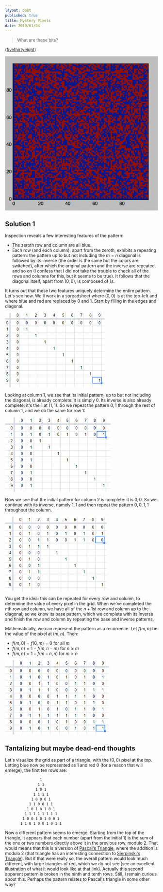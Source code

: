 ```yaml
---
layout: post
published: true
title: Mystery Pixels
date: 2019/01/04
---
```


>What are these bits?

<!--more-->

([fivethirtyeight](https://fivethirtyeight.com/features/what-the-heck-are-these-dang-bits/))

![Pixelized square image.](/img/ellenberg.png)


## Solution 1

Inspection reveals a few interesting features of the pattern: 
- The zeroth row and column are all blue.
- Each row (and each column), apart from the zeroth, exhibits a repeating pattern: the pattern up to but not including the $m=n$ diagonal is followed by its inverse (the order is the same but the colors are switched), after which the original pattern and the inverse are repeated, and so on (I confess that I did not take the trouble to check all of the rows and columns for this, but it seems to be true).  It follows that the diagonal itself, apart from $(0,0)$, is composed of $1$s.

It turns out that these two features uniquely determine the entire pattern.  Let's see how. We'll work in a spreadsheet where $(0,0)$ is at the top-left and where blue and red are replaced by $0$ and $1$.  Start by filling in the edges and diagonal.

![Edges and diagonal](/img/1.PNG)

Looking at column $1$, we see that its initial pattern, up to but not including the diagonal, is already complete: it is simply $0$. Its inverse is also already complete: it's the $1$ at $(1,1)$.  So we repeat the pattern $0,1$ through the rest of column $1$, and we do the same for row $1$:

![Row and column 1 complete](/img/2.PNG)

Now we see that the initial pattern for column $2$ is complete: it is $0,0$. So we continue with its inverse, namely $1,1$ and then repeat the pattern $0,0,1,1$ throughout the column.

![Row and column 2 complete](/img/3.PNG)

You get the idea: this can be repeated for every row and column, to determine the value of every pixel in the grid. When we've completed the $n$th row and column, we have all of the $n+1$st row and column up to the diagonal; so we know its base pattern, which we complete with its inverse and finish the row and column by repeating the base and inverse patterns.

Mathematically, we can represent the pattern as a recurrence.  Let $f(m,n)$ be the value of the pixel at $(m,n)$.  Then:

- $f(m,0) = f(0,m) = 0$ for all $m$
- $f(m,n) = 1 - f(m,n-m)$ for $n \geq m$
- $f(m,n) = 1 - f(m-n,n)$ for $m > n$

![Grid complete](/img/4.PNG)

## Tantalizing but maybe dead-end thoughts

Let's visualize the grid as part of a triangle, with the $(0,0)$ pixel at the top.  Letting blue now be represented as $1$ and red $0$ (for a reason that will emerge), the first ten rows are:

```
                1
               1 1
              1 0 1
             1 1 1 1
            1 0 0 0 1
           1 1 0 0 1 1
          1 0 1 0 1 0 1
         1 1 1 1 1 1 1 1
        1 0 0 1 0 1 0 0 1
       1 1 0 1 0 0 1 0 1 1
```

Now a different pattern seems to emerge. Starting from the top of the triangle, it appears that each number (apart from the initial $1$) is the sum of the one or two numbers directly above it in the previous row, modulo $2$.  That would means that this is a version of [Pascal's Triangle](https://en.wikipedia.org/wiki/Pascal%27s_triangle), where the addition is modulo $2$ (that triangle has an interesting connection to [Sierpinski's Triangle](https://en.wikipedia.org/wiki/Sierpinski_triangle#/media/File:Sierpinski_Pascal_triangle.svg)). But if that were really so, the overall pattern would look much different, with large triangles of red, which we do not see (see an excellent illustration of what it would look like at that link).  Actually this second apparent pattern is broken in the ninth and tenth rows.  Still, I remain curious about this. Perhaps the pattern relates to Pascal's triangle in some other way?

<br>
